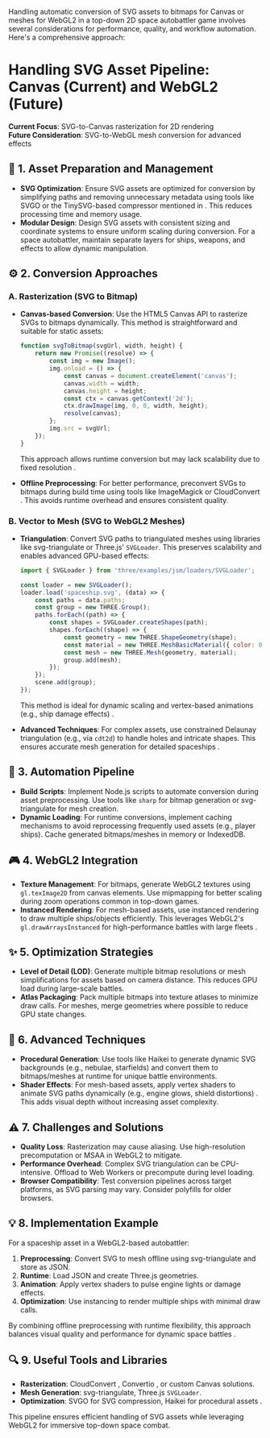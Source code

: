 Handling automatic conversion of SVG assets to bitmaps for Canvas or meshes for WebGL2 in a top-down 2D space autobattler game involves several considerations for performance, quality, and workflow automation. Here's a comprehensive approach:

# Handling SVG Asset Pipeline: Canvas (Current) and WebGL2 (Future)

**Current Focus**: SVG-to-Canvas rasterization for 2D rendering  
**Future Consideration**: SVG-to-WebGL mesh conversion for advanced effects

## 🎯 1. **Asset Preparation and Management**
- **SVG Optimization**: Ensure SVG assets are optimized for conversion by simplifying paths and removing unnecessary metadata using tools like SVGO or the TinySVG-based compressor mentioned in . This reduces processing time and memory usage.
- **Modular Design**: Design SVG assets with consistent sizing and coordinate systems to ensure uniform scaling during conversion. For a space autobattler, maintain separate layers for ships, weapons, and effects to allow dynamic manipulation.

## ⚙️ 2. **Conversion Approaches**
### **A. Rasterization (SVG to Bitmap)**
- **Canvas-based Conversion**: Use the HTML5 Canvas API to rasterize SVGs to bitmaps dynamically. This method is straightforward and suitable for static assets:
  ```javascript
  function svgToBitmap(svgUrl, width, height) {
      return new Promise((resolve) => {
          const img = new Image();
          img.onload = () => {
              const canvas = document.createElement('canvas');
              canvas.width = width;
              canvas.height = height;
              const ctx = canvas.getContext('2d');
              ctx.drawImage(img, 0, 0, width, height);
              resolve(canvas);
          };
          img.src = svgUrl;
      });
  }
  ```
  This approach allows runtime conversion but may lack scalability due to fixed resolution .

- **Offline Preprocessing**: For better performance, preconvert SVGs to bitmaps during build time using tools like ImageMagick or CloudConvert . This avoids runtime overhead and ensures consistent quality.

### **B. Vector to Mesh (SVG to WebGL2 Meshes)**
- **Triangulation**: Convert SVG paths to triangulated meshes using libraries like svg-triangulate or Three.js' `SVGLoader`. This preserves scalability and enables advanced GPU-based effects:
  ```javascript
  import { SVGLoader } from 'three/examples/jsm/loaders/SVGLoader';

  const loader = new SVGLoader();
  loader.load('spaceship.svg', (data) => {
      const paths = data.paths;
      const group = new THREE.Group();
      paths.forEach((path) => {
          const shapes = SVGLoader.createShapes(path);
          shapes.forEach((shape) => {
              const geometry = new THREE.ShapeGeometry(shape);
              const material = new THREE.MeshBasicMaterial({ color: 0xff0000 });
              const mesh = new THREE.Mesh(geometry, material);
              group.add(mesh);
          });
      });
      scene.add(group);
  });
  ```
  This method is ideal for dynamic scaling and vertex-based animations (e.g., ship damage effects) .

- **Advanced Techniques**: For complex assets, use constrained Delaunay triangulation (e.g., via `cdt2d`) to handle holes and intricate shapes. This ensures accurate mesh generation for detailed spaceships .

## 🚀 3. **Automation Pipeline**
- **Build Scripts**: Implement Node.js scripts to automate conversion during asset preprocessing. Use tools like `sharp` for bitmap generation or svg-triangulate for mesh creation.
- **Dynamic Loading**: For runtime conversions, implement caching mechanisms to avoid reprocessing frequently used assets (e.g., player ships). Cache generated bitmaps/meshes in memory or IndexedDB.

## 🎮 4. **WebGL2 Integration**
- **Texture Management**: For bitmaps, generate WebGL2 textures using `gl.texImage2D` from canvas elements. Use mipmapping for better scaling during zoom operations common in top-down games.
- **Instanced Rendering**: For mesh-based assets, use instanced rendering to draw multiple ships/objects efficiently. This leverages WebGL2's `gl.drawArraysInstanced` for high-performance battles with large fleets .

## ✨ 5. **Optimization Strategies**
- **Level of Detail (LOD)**: Generate multiple bitmap resolutions or mesh simplifications for assets based on camera distance. This reduces GPU load during large-scale battles.
- **Atlas Packaging**: Pack multiple bitmaps into texture atlases to minimize draw calls. For meshes, merge geometries where possible to reduce GPU state changes.

## 🔧 6. **Advanced Techniques**
- **Procedural Generation**: Use tools like Haikei  to generate dynamic SVG backgrounds (e.g., nebulae, starfields) and convert them to bitmaps/meshes at runtime for unique battle environments.
- **Shader Effects**: For mesh-based assets, apply vertex shaders to animate SVG paths dynamically (e.g., engine glows, shield distortions) . This adds visual depth without increasing asset complexity.

## ⚠️ 7. **Challenges and Solutions**
- **Quality Loss**: Rasterization may cause aliasing. Use high-resolution precomputation or MSAA in WebGL2 to mitigate.
- **Performance Overhead**: Complex SVG triangulation can be CPU-intensive. Offload to Web Workers or precompute during level loading.
- **Browser Compatibility**: Test conversion pipelines across target platforms, as SVG parsing may vary. Consider polyfills for older browsers.

## 💡 8. **Implementation Example**
For a spaceship asset in a WebGL2-based autobattler:
1. **Preprocessing**: Convert SVG to mesh offline using svg-triangulate and store as JSON.
2. **Runtime**: Load JSON and create Three.js geometries.
3. **Animation**: Apply vertex shaders to pulse engine lights or damage effects.
4. **Optimization**: Use instancing to render multiple ships with minimal draw calls.

By combining offline preprocessing with runtime flexibility, this approach balances visual quality and performance for dynamic space battles .

## 🔍 9. **Useful Tools and Libraries**
- **Rasterization**: CloudConvert , Convertio , or custom Canvas solutions.
- **Mesh Generation**: svg-triangulate, Three.js `SVGLoader`.
- **Optimization**: SVGO for SVG compression, Haikei for procedural assets .

This pipeline ensures efficient handling of SVG assets while leveraging WebGL2 for immersive top-down space combat.